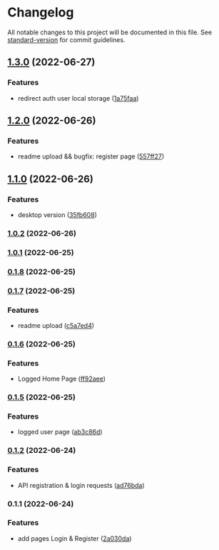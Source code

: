 # Changelog

All notable changes to this project will be documented in this file. See [standard-version](https://github.com/conventional-changelog/standard-version) for commit guidelines.

## [1.3.0](https://github.com/Kenzie-Academy-Brasil-Developers/react-entrega-s2-kenzie-hub-fabiojcp/compare/v1.2.0...v1.3.0) (2022-06-27)


### Features

* redirect auth user local storage ([1a75faa](https://github.com/Kenzie-Academy-Brasil-Developers/react-entrega-s2-kenzie-hub-fabiojcp/commit/1a75faa18462a722bc3deb4d01841fb49c52649e))

## [1.2.0](https://github.com/Kenzie-Academy-Brasil-Developers/react-entrega-s2-kenzie-hub-fabiojcp/compare/v1.1.0...v1.2.0) (2022-06-26)


### Features

* readme upload && bugfix: register page ([557ff27](https://github.com/Kenzie-Academy-Brasil-Developers/react-entrega-s2-kenzie-hub-fabiojcp/commit/557ff27bf36607fadeb0e41ba48220cf07a0de8a))

## [1.1.0](https://github.com/Kenzie-Academy-Brasil-Developers/react-entrega-s2-kenzie-hub-fabiojcp/compare/v1.0.2...v1.1.0) (2022-06-26)


### Features

* desktop version ([35fb608](https://github.com/Kenzie-Academy-Brasil-Developers/react-entrega-s2-kenzie-hub-fabiojcp/commit/35fb608e7ffcc839e9833342aa35a0151fb89c05))

### [1.0.2](https://github.com/Kenzie-Academy-Brasil-Developers/react-entrega-s2-kenzie-hub-fabiojcp/compare/v1.0.1...v1.0.2) (2022-06-26)

### [1.0.1](https://github.com/Kenzie-Academy-Brasil-Developers/react-entrega-s2-kenzie-hub-fabiojcp/compare/v0.1.8...v1.0.1) (2022-06-25)

### [0.1.8](https://github.com/Kenzie-Academy-Brasil-Developers/react-entrega-s2-kenzie-hub-fabiojcp/compare/v0.1.7...v0.1.8) (2022-06-25)

### [0.1.7](https://github.com/Kenzie-Academy-Brasil-Developers/react-entrega-s2-kenzie-hub-fabiojcp/compare/v0.1.6...v0.1.7) (2022-06-25)


### Features

* readme upload ([c5a7ed4](https://github.com/Kenzie-Academy-Brasil-Developers/react-entrega-s2-kenzie-hub-fabiojcp/commit/c5a7ed468f5d1e8b2efa34eeddfeb86f997e4819))

### [0.1.6](https://github.com/Kenzie-Academy-Brasil-Developers/react-entrega-s2-kenzie-hub-fabiojcp/compare/v0.1.5...v0.1.6) (2022-06-25)


### Features

* Logged Home Page ([ff92aee](https://github.com/Kenzie-Academy-Brasil-Developers/react-entrega-s2-kenzie-hub-fabiojcp/commit/ff92aeee03c8af26604a94876136228a589b7414))

### [0.1.5](https://github.com/Kenzie-Academy-Brasil-Developers/react-entrega-s2-kenzie-hub-fabiojcp/compare/v0.1.4...v0.1.5) (2022-06-25)


### Features

* logged user page ([ab3c86d](https://github.com/Kenzie-Academy-Brasil-Developers/react-entrega-s2-kenzie-hub-fabiojcp/commit/ab3c86d1f4a174a73da047d6e1b621d6216f7ed2))

### [0.1.2](https://github.com/Kenzie-Academy-Brasil-Developers/react-entrega-s2-kenzie-hub-fabiojcp/compare/v0.1.1...v0.1.2) (2022-06-24)


### Features

* API registration & login requests ([ad76bda](https://github.com/Kenzie-Academy-Brasil-Developers/react-entrega-s2-kenzie-hub-fabiojcp/commit/ad76bdae33b52190d80abeb2b4532eae54c7fdb9))

### 0.1.1 (2022-06-24)


### Features

* add pages Login & Register ([2a030da](https://github.com/Kenzie-Academy-Brasil-Developers/react-entrega-s2-kenzie-hub-fabiojcp/commit/2a030da74bcc3ec4f743371085ee0b037862fa99))

